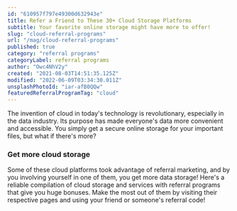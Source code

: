 ```yaml
---
id: "610957f797e49300d632943e"
title: Refer a Friend to These 30+ Cloud Storage Platforms
subtitle: Your favorite online storage might have more to offer!
slug: "cloud-referral-programs"
url: "/mag/cloud-referral-programs"
published: true
category: "referral programs"
categoryLabel: referral programs
author: "Owc4NhV2y"
created: "2021-08-03T14:51:35.125Z"
modified: "2022-06-09T03:34:30.011Z"
unsplashPhotoId: "iar-afB0QQw"
featuredReferralProgramTag: "cloud"
---
```

The invention of cloud in today's technology is revolutionary, especially in the data industry. Its purpose has made everyone's data more convenient and accessible. You simply get a secure online storage for your important files, but what if there's more?

### **Get more cloud storage**

Some of these cloud platforms took advantage of referral marketing, and by you involving yourself in one of them, you get more data storage! Here's a reliable compilation of cloud storage and services with referral programs that give you huge bonuses. Make the most out of them by visiting their respective pages and using your friend or someone's referral code!